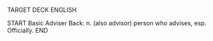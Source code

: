 TARGET DECK
ENGLISH

START
Basic
Adviser
Back: n. (also advisor) person who advises, esp. Officially.
END
